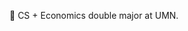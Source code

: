 👋 CS + Economics double major at UMN.

<!---
wangmargaret/wangmargaret is a ✨ special ✨ repository because its `README.md` (this file) appears on your GitHub profile.
You can click the Preview link to take a look at your changes.
--->
